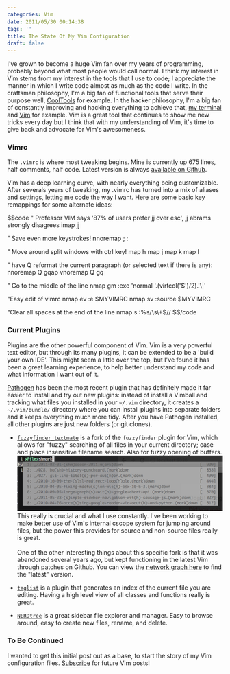 ```yaml
---
categories: Vim
date: 2011/05/30 00:14:38
tags: ''
title: The State Of My Vim Configuration
draft: false
---
```


I've grown to become a huge Vim fan over my years of programming, probably
beyond what most people would call normal. I think my interest in Vim stems
from my interest in the tools that I use to code; I appreciate the manner in
which I write code almost as much as the code I write. In the craftsman
philosophy, I'm a big fan of functional tools that serve their purpose well,
[CoolTools][1] for example. In the hacker philosophy, I'm a big fan of
constantly improving and hacking everything to achieve that, [my terminal][2]
and [Vim][3] for example. Vim is a great tool that continues to show me new
tricks every day but I think that with my understanding of Vim, it's time to
give back and advocate for Vim's awesomeness.

### Vimrc

The `.vimrc` is where most tweaking begins. Mine is currently up 675 lines,
half comments, half code. Latest version is always [available on Github][4].

Vim has a deep learning curve, with nearly everything being customizable. After
severals years of tweaking, my .vimrc has turned into a mix of aliases and
settings, letting me code the way I want. Here are some basic key remappings
for some alternate ideas:

$$code
" Professor VIM says '87% of users prefer jj over esc', jj abrams strongly disagrees
imap jj <Esc>

" Save even more keystrokes!
nnoremap ; :

" Move around split windows with ctrl key!
map <C-H> <C-W>h
map <C-J> <C-W>j
map <C-K> <C-W>k
map <C-L> <C-W>l

" have Q reformat the current paragraph (or selected text if there is any):
nnoremap Q gqap
vnoremap Q gq

" Go to the middle of the line
nmap gm :exe 'normal '.(virtcol('$')/2).'\\|'<CR>

"Easy edit of vimrc
nmap <Leader>ev :e $MYVIMRC<CR>
nmap <Leader>sv :source $MYVIMRC<CR>

"Clear all spaces at the end of the line
nmap <Leader>s :%s/\\s\\+$\/\/<CR>
$$/code


### Current Plugins

Plugins are the other powerful component of Vim. Vim is a very powerful text
editor, but through its many plugins, it can be extended to be a 'build your
own IDE'. This might seem a little over the top, but I've found it has been a
great learning experience, to help better understand my code and what
information I want out of it.

[Pathogen][5] has been the most recent plugin that has definitely made it far
easier to install and try out new plugins: instead of install a Vimball and
tracking what files you installed in your `~/.vim` directory, it creates a
`~/.vim/bundle/` directory where you can install plugins into separate folders and
it keeps everything much more tidy. After you have Pathogen installed, all
other plugins are just new folders (or git clones).

* [`fuzzyfinder_textmate`][6] is a fork of the `fuzzyfinder` plugin for Vim,
  which allows for "fuzzy" searching of all files in your current directory;
  case and place insensitive filename search. Also for fuzzy opening of buffers.
  <span class="aligncenter">
  ![FuzzyFinder][pic1]
  </span>
  This really is crucial and what I use constantly. I've been working to
  make better use of Vim's internal cscope system for jumping around files, but
  the power this provides for source and non-source files really is great.<br><br>
  One of the other interesting things about this specific fork is that it was
  abandoned several years ago, but kept functioning in the latest Vim through
  patches on Github. You can view the [network graph here][7] to find the "latest"
  version.

* [`taglist`][8] is a plugin that generates an index of the current file you
  are editing. Having a high level view of all classes and functions really is great.

* [`NERDtree`][9] is a great sidebar file explorer and manager. Easy to browse
  around, easy to create new files, rename, and delete.

### To Be Continued

I wanted to get this initial post out as a base, to start the story of my Vim
configuration files. [Subscribe][10] for future Vim posts!

[1]: http://www.kk.org/cooltools/
[2]: /2010/04/05/my-perfect-osx-terminal-setup/
[3]: /2011/04/02/on-easily-replacing-text-in-vim/
[4]: https://github.com/askedrelic/homedir/blob/master/.vimrc
[5]: http://www.vim.org/scripts/script.php?script_id=2332
[6]: https://github.com/jamis/fuzzyfinder_textmate
[7]: https://github.com/jamis/fuzzyfinder_textmate/network
[8]: http://vim-taglist.sourceforge.net/
[9]: http://www.vim.org/scripts/script.php?script_id=1658
[10]: /code/feed
[pic1]: /pic/fuzzyfinder.png
